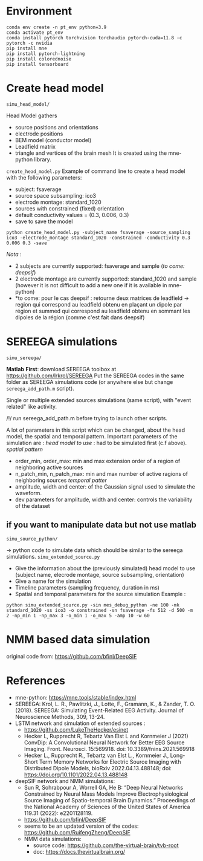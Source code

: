 # Environment
```
conda env create -n pt_env python=3.9
conda activate pt_env
conda install pytorch torchvision torchaudio pytorch-cuda=11.8 -c pytorch -c nvidia
pip install mne
pip install pytorch-lightning
pip install colorednoise
pip install tensorboard
```

# Create head model
`simu_head_model/`

Head Model gathers
- source positions and orientations
- electrode positions
- BEM model (conductor model)
- Leadfield matrix
- triangle and vertices of the brain mesh
It is created using the mne-python library.

`create_head_model.py`
Example of command line to create a head model with the following parameters:  
- subject: fsaverage
- source space subsampling: ico3
- electrode montage: standard_1020
- sources with constrained (fixed) orientation
- default conductivity values = (0.3, 0.006, 0.3)
- save to save the model
```
python create_head_model.py -subject_name fsaverage -source_sampling ico3 -electrode_montage standard_1020 -constrained -conductivity 0.3 0.006 0.3 -save
```

*Nota* : 
- 2 subjects are currently supported: fsaverage and sample (*to come: deepsif*)
- 2 electrode montage are currently supported: standard_1020 and sample (however it is not difficult to add a new one if it is available in mne-python)
- *to come: pour le cas deepsif : retourne deux matrices de leadfield -> region qui correspond au leadfield obtenu en plaçant un dipole par région et summed qui correspond au leadfield obtenu en sommant les dipoles de la région (comme c'est fait dans deepsif)

# SEREEGA simulations
`simu_sereega/`

**Matlab**
**First**: download SEREEGA toolbox at https://github.com/lrkrol/SEREEGA 
Put the SEREEGA codes in the same folder as SEREEGA simulations code (or anywhere else but change `sereega_add_path.m` script).

Single or multiple extended sources simulations (same script), with "event related" like activity.

/!/ run sereega_add_path.m before trying to launch other scripts.

A lot of parameters in this script which can be changed, about the head model, the spatial and temporal pattern.
Important parameters of the simulation are : 
*head model to use* : had to be simulated first (c.f above).
*spatial pattern*
- order_min, order_max: min and max extension order of a region of neighboring active sources
- n_patch_min, n_patch_max: min and max number of active ragions of neighboring sources
*temporal patter*
- amplitude, width and center: of the Gaussian signal used to simulate the waveform. 
- dev parameters for amplitude, width and center: controls the variability of the dataset

## if you want to manipulate data but not use matlab
`simu_source_python/`

-> python code to simulate data which should be similar to the sereega simulations. 
`simu_extended_source.py`
- Give the information about the (previously simulated) head model to use (subject name, elecrode montage, source subsampling, orientation)
- Give a name for the simulation
- Timeline parameters (sampling frequency, duration in ms)
- Spatial and temporal parameters for the source simulation 
Example :
```
python simu_extended_source.py -sin mes_debug_python -ne 100 -mk standard_1020 -ss ico3 -o constrained -sn fsaverage -fs 512 -d 500 -m 2 -np_min 1 -np_max 3 -o_min 1 -o_max 5 -amp 10 -w 60
```


# NMM based data simulation 
original code from: https://github.com/bfinl/DeepSIF



# References 
- mne-python: https://mne.tools/stable/index.html
- SEREEGA: Krol, L. R., Pawlitzki, J., Lotte, F., Gramann, K., & Zander, T. O. (2018). SEREEGA: Simulating Event-Related EEG Activity. Journal of Neuroscience Methods, 309, 13-24.
- LSTM network and simulation of extended sources : 
    - https://github.com/LukeTheHecker/esinet
    - Hecker L, Rupprecht R, Tebartz Van Elst L and Kornmeier J (2021) ConvDip: A Convolutional Neural Network for Better EEG Source Imaging. Front. Neurosci. 15:569918. doi: 10.3389/fnins.2021.569918
    - Hecker L., Rupprecht R., Tebartz van Elst L., Kornmeier J., Long-Short Term Memory Networks for Electric Source Imaging with Distributed Dipole Models, bioRxiv 2022.04.13.488148; doi: https://doi.org/10.1101/2022.04.13.488148
- deepSIF network and NMM simulations: 
    - Sun R, Sohrabpour A, Worrell GA, He B: “Deep Neural Networks Constrained by Neural Mass Models Improve Electrophysiological Source Imaging of Spatio-temporal Brain Dynamics.” Proceedings of the National Academy of Sciences of the United States of America 119.31 (2022): e2201128119.
    - https://github.com/bfinl/DeepSIF 
    - seems to be an updated version of the codes: https://github.com/RuifengZheng/DeepSIF
    - NMM data simulations: 
        - source code: https://github.com/the-virtual-brain/tvb-root
        - doc: https://docs.thevirtualbrain.org/
